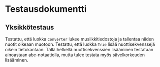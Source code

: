 # Testausdokumentti


## Yksikkötestaus

Testattu, että luokka `Converter` lukee musiikkitiedostoja ja tallentaa niiden nuotit oikeaan muotoon.
Testattu, että luokka `Trie` lisää nuottisekvenssejä oikein tietokantaan. Tällä hetkellä nuottisekvenssien lisääminen testataan ainoastaan abc-notaatiolla, mutta tulee testata myös sävelkorkeuden lisääminen.


